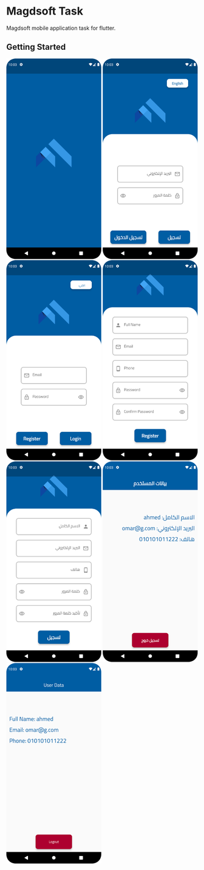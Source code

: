 # Magdsoft Task

Magdsoft mobile application task for flutter.

## Getting Started

<img alt="splashscreen" src="https://github.com/omarabdullah1/magedsofttest/blob/master/screenshots/splashscreen.png" width="250" title="Splash Screen"/> <img alt="loginarabic" src="https://github.com/omarabdullah1/magedsofttest/blob/master/screenshots/loginarabic.png" width="250" title="Login Arabic"/> <img alt="loginenglish" src="https://github.com/omarabdullah1/magedsofttest/blob/master/screenshots/loginenglish.png" width="250" title="Login English"/> <img alt="registerenglish" src="https://github.com/omarabdullah1/magedsofttest/blob/master/screenshots/registerenglish.png" width="250" title="Register English"/> <img alt="registerarabic" src="https://github.com/omarabdullah1/magedsofttest/blob/master/screenshots/resgisterarabic.png" width="250" title="Register Arabic"/> <img alt="userprofilearabic" src="https://github.com/omarabdullah1/magedsofttest/blob/master/screenshots/userprofilearabic.png" width="250" title="User Profile Arabic"/> <img alt="userprofileenglish" src="https://github.com/omarabdullah1/magedsofttest/blob/master/screenshots/userprofileenglish.png" width="250" title="User Profile English"/>
